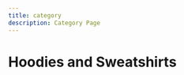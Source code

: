 ```yaml
---
title: category
description: Category Page
---
```


<columns mode="normal" number="1" number-m="1" number-s="1" id="category__title">

<block id="category__title__breadcrumb">

<flui-breadcrumb  message="category" :data-breadcrumb='[{"title":"Products","url":"/products"},{"title":"Hoodies and Sweatshirts","url":"/category"}]'/>

</block>

<block>

# Hoodies and Sweatshirts

</block>

</columns>










<columns mode="normal" number="4" number-m="2" number-s="2" id="category__items">

<block>

<products-card title="Hoodie" url="/single-product" price="Starting at $9.99"/>

</block>

<block>

<products-card title="Crewneck" url="/single-product" price="Starting at $9.99"/>

</block>

<block>

<products-card title="Sweatshirt with zipper" url="/single-product" price="Starting at $9.99"/>

</block>

<block>

<products-card title="Long hooded sweatshirt" url="/single-product" price="Starting at $9.99"/>

</block>

<block>

<products-card title="Sweatshirt fastened with buttons" url="/single-product" price="Starting at $9.99"/>

</block>

<block>

<products-card title="V-neck sweatshirt" url="/single-product" price="Starting at $9.99"/>

</block>

<block>

<products-card title="Crewneck" url="/single-product" price="Starting at $9.99"/>

</block>

<block>

<products-card title="Sweatshirt with zipper" url="/single-product" price="Starting at $9.99"/>

</block>

<block>

<products-card title="Sleeveless sweatshirt" url="/single-product" price="Starting at $9.99"/>

</block>

<block>

<products-card title="Sweatshirt fastened with buttons" url="/single-product" price="Starting at $9.99"/>

</block>

</columns>